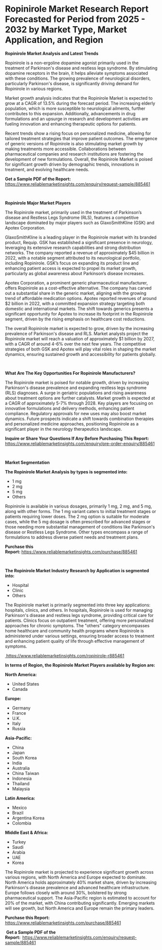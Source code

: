 <p><h1>Ropinirole Market Research Report Forecasted for Period from 2025 -  2032 by Market Type, Market Application, and Region</h1></p><p><strong>Ropinirole Market Analysis and Latest Trends</strong></p>
<p><p>Ropinirole is a non-ergoline dopamine agonist primarily used in the treatment of Parkinson's disease and restless legs syndrome. By stimulating dopamine receptors in the brain, it helps alleviate symptoms associated with these conditions. The growing prevalence of neurological disorders, particularly Parkinson's disease, is significantly driving demand for Ropinirole in various regions. </p><p>Market growth analysis indicates that the Ropinirole Market is expected to grow at a CAGR of 13.5% during the forecast period. The increasing elderly population, which is more susceptible to neurological ailments, further contributes to this expansion. Additionally, advancements in drug formulations and an upsurge in research and development activities are fueling innovation and enhancing therapeutic options for patients.</p><p>Recent trends show a rising focus on personalized medicine, allowing for tailored treatment strategies that improve patient outcomes. The emergence of generic versions of Ropinirole is also stimulating market growth by making treatments more accessible. Collaborations between pharmaceutical companies and research institutions are fostering the development of new formulations. Overall, the Ropinirole Market is poised for significant growth driven by demographic trends, innovations in treatment, and evolving healthcare needs.</p></p>
<p><strong>Get a Sample PDF of the Report:&nbsp;</strong> <a href="https://www.reliablemarketinsights.com/enquiry/request-sample/885461?utm_campaign=3701&utm_medium=2&utm_source=Github&utm_content=ia&utm_term=19042025&utm_id=ropinirole">https://www.reliablemarketinsights.com/enquiry/request-sample/885461</a></p>
<p>&nbsp;</p>
<p><strong>Ropinirole Major Market Players</strong></p>
<p><p>The Ropinirole market, primarily used in the treatment of Parkinson’s disease and Restless Legs Syndrome (RLS), features a competitive landscape dominated by major players such as GlaxoSmithKline (GSK) and Apotex Corporation.</p><p>GlaxoSmithKline is a leading player in the Ropinirole market with its branded product, Requip. GSK has established a significant presence in neurology, leveraging its extensive research capabilities and strong distribution networks. The company reported a revenue of approximately $45 billion in 2022, with a notable segment attributed to its neurological portfolio, including Ropinirole. GSK’s focus on expanding its product line and enhancing patient access is expected to propel its market growth, particularly as global awareness about Parkinson’s disease increases.</p><p>Apotex Corporation, a prominent generic pharmaceutical manufacturer, offers Ropinirole as a cost-effective alternative. The company has carved out a substantial share in the generic market, aligning with the growing trend of affordable medication options. Apotex reported revenues of around $2 billion in 2022, with a committed expansion strategy targeting both domestic and international markets. The shift towards generics presents a significant opportunity for Apotex to increase its footprint in the Ropinirole segment, driven by the rising emphasis on healthcare cost reductions.</p><p>The overall Ropinirole market is expected to grow, driven by the increasing prevalence of Parkinson's disease and RLS. Market analysts project the Ropinirole market will reach a valuation of approximately $1 billion by 2027, with a CAGR of around 4-6% over the next few years. The competitive strategies of both GSK and Apotex will play vital roles in shaping the market dynamics, ensuring sustained growth and accessibility for patients globally.</p></p>
<p>&nbsp;</p>
<p><strong>What Are The Key Opportunities For Ropinirole Manufacturers?</strong></p>
<p><p>The Ropinirole market is poised for notable growth, driven by increasing Parkinson's disease prevalence and expanding restless legs syndrome (RLS) diagnoses. A surge in geriatric populations and rising awareness about treatment options are further catalysts. Market growth is expected at a CAGR of approximately 5-7% through 2028. Key players are focusing on innovative formulations and delivery methods, enhancing patient compliance. Regulatory approvals for new uses may also boost market dynamics. Future prospects indicate a shift towards combination therapies and personalized medicine approaches, positioning Ropinirole as a significant player in the neurology therapeutics landscape.</p></p>
<p><strong>Inquire or Share Your Questions If Any Before Purchasing This Report:</strong> <a href="https://www.reliablemarketinsights.com/enquiry/pre-order-enquiry/885461?utm_campaign=3701&utm_medium=2&utm_source=Github&utm_content=ia&utm_term=19042025&utm_id=ropinirole">https://www.reliablemarketinsights.com/enquiry/pre-order-enquiry/885461</a></p>
<p>&nbsp;</p>
<p><strong>Market Segmentation</strong></p>
<p><strong>The Ropinirole Market Analysis by types is segmented into:</strong></p>
<p><ul><li>1 mg</li><li>2 mg</li><li>5 mg</li><li>Others</li></ul></p>
<p><p>Ropinirole is available in various dosages, primarily 1 mg, 2 mg, and 5 mg, along with other forms. The 1 mg variant caters to initial treatment stages or patients requiring lower doses. The 2 mg option is suitable for moderate cases, while the 5 mg dosage is often prescribed for advanced stages or those needing more substantial management of conditions like Parkinson's disease or Restless Legs Syndrome. Other types encompass a range of formulations to address diverse patient needs and treatment plans.</p></p>
<p><strong>Purchase this Report:&nbsp;</strong><a href="https://www.reliablemarketinsights.com/purchase/885461?utm_campaign=3701&utm_medium=2&utm_source=Github&utm_content=ia&utm_term=19042025&utm_id=ropinirole">https://www.reliablemarketinsights.com/purchase/885461</a></p>
<p>&nbsp;</p>
<p><strong>The Ropinirole Market Industry Research by Application is segmented into:</strong></p>
<p><ul><li>Hospital</li><li>Clinic</li><li>Others</li></ul></p>
<p><p>The Ropinirole market is primarily segmented into three key applications: hospitals, clinics, and others. In hospitals, Ropinirole is used for managing Parkinson's disease and restless legs syndrome, providing critical care for patients. Clinics focus on outpatient treatment, offering more personalized approaches for chronic symptoms. The "others" category encompasses home healthcare and community health programs where Ropinirole is administered under various settings, ensuring broader access to treatment and enhancing patient quality of life through effective management of symptoms.</p></p>
<p><a href="https://www.reliablemarketinsights.com/ropinirole-r885461?utm_campaign=3701&utm_medium=2&utm_source=Github&utm_content=ia&utm_term=19042025&utm_id=ropinirole">&nbsp;https://www.reliablemarketinsights.com/ropinirole-r885461</a></p>
<p><strong>In terms of Region, the Ropinirole Market Players available by Region are:</strong></p>
<p>
    <p> <strong> North America: </strong>
        <ul>
            <li>United States</li>
            <li>Canada</li>
        </ul>
        </p> 
    <p> <strong> Europe: </strong>
        <ul>
            <li>Germany</li>
            <li>France</li>
            <li>U.K.</li>
            <li>Italy</li>
            <li>Russia</li>
        </ul>
        </p> 
    <p> <strong> Asia-Pacific: </strong>
        <ul>
            <li>China</li>
            <li>Japan</li>
            <li>South Korea</li>
            <li>India</li>
            <li>Australia</li>
            <li>China Taiwan</li>
            <li>Indonesia</li>
            <li>Thailand</li>
            <li>Malaysia</li>
        </ul>
        </p> 
    <p> <strong> Latin America: </strong>
        <ul>
            <li>Mexico</li>
            <li>Brazil</li>
            <li>Argentina Korea</li>
            <li>Colombia</li>
        </ul>
        </p> 
    <p> <strong> Middle East & Africa: </strong>
        <ul>
            <li>Turkey</li>
            <li>Saudi</li>
            <li>Arabia</li>
            <li>UAE</li>
            <li>Korea</li>
        </ul>
    </p>
    </p>
<p><p>The Ropinirole market is projected to experience significant growth across various regions, with North America and Europe expected to dominate. North America holds approximately 40% market share, driven by increasing Parkinson's disease prevalence and advanced healthcare infrastructure. Europe follows closely with around 30%, bolstered by strong pharmaceutical support. The Asia-Pacific region is estimated to account for 20% of the market, with China contributing significantly. Emerging markets will see growth, but North America and Europe remain the primary leaders.</p></p>
<p><strong>Purchase this Report: </strong><a href="https://www.reliablemarketinsights.com/purchase/885461?utm_campaign=3701&utm_medium=2&utm_source=Github&utm_content=ia&utm_term=19042025&utm_id=ropinirole">https://www.reliablemarketinsights.com/purchase/885461</a></p>
<p>&nbsp;<strong>Get a Sample PDF of the Report:&nbsp;&nbsp;</strong><a href="https://www.reliablemarketinsights.com/enquiry/request-sample/885461?utm_campaign=3701&utm_medium=2&utm_source=Github&utm_content=ia&utm_term=19042025&utm_id=ropinirole">https://www.reliablemarketinsights.com/enquiry/request-sample/885461</a></p>
<p><strong></strong></p>
<p><p></p><p></p><p></p></p>